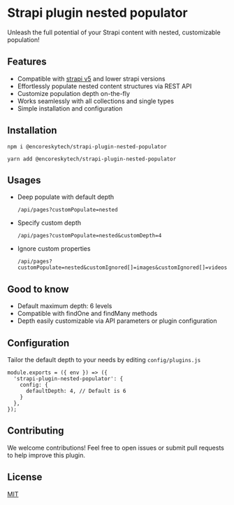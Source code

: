 # Strapi plugin nested populator
Unleash the full potential of your Strapi content with nested, customizable population!

## Features

  - Compatible with [strapi v5](https://docs.strapi.io) and lower strapi versions
  - Effortlessly populate nested content structures via REST API
  - Customize population depth on-the-fly
  - Works seamlessly with all collections and single types
  - Simple installation and configuration

## Installation

`npm i @encoreskytech/strapi-plugin-nested-populator`

`yarn add @encoreskytech/strapi-plugin-nested-populator`


## Usages

  - Deep populate with default depth

    `/api/pages?customPopulate=nested`

  - Specify custom depth

    `/api/pages?customPopulate=nested&customDepth=4`

  - Ignore custom properties

    `/api/pages?customPopulate=nested&customIgnored[]=images&customIgnored[]=videos`

## Good to know

  - Default maximum depth: 6 levels
  - Compatible with findOne and findMany methods
  - Depth easily customizable via API parameters or plugin configuration

## Configuration

Tailor the default depth to your needs by editing `config/plugins.js`

```
module.exports = ({ env }) => ({
  'strapi-plugin-nested-populator': {
    config: {
      defaultDepth: 4, // Default is 6
    }
  },
});
```

## Contributing

We welcome contributions! Feel free to open issues or submit pull requests to help improve this plugin.

## License

[MIT](https://github.com/encoresky/strapi-plugin-nested-populator/blob/main/LICENSE)
